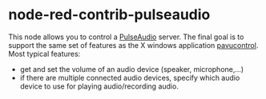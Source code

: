 # node-red-contrib-pulseaudio

This node allows you to control a [PulseAudio](https://en.wikipedia.org/wiki/PulseAudio) server.
The final goal is to support the same set of features as the X windows application [pavucontrol](https://freedesktop.org/software/pulseaudio/pavucontrol/).
Most typical features:

* get and set the volume of an audio device (speaker, microphone,...)
* if there are multiple connected audio devices, specify which audio device to use for playing audio/recording audio.
